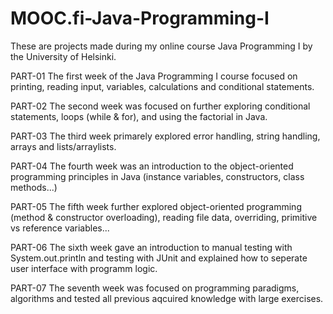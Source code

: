 # MOOC.fi-Java-Programming-I
These are projects made during my online course Java Programming I by the University of Helsinki.

PART-01 The first week of the Java Programming I course focused on printing, reading input, variables, calculations and conditional statements.

PART-02 The second week was focused on further exploring conditional statements, loops (while & for), and using the factorial in Java.

PART-03 The third week primarely explored error handling, string handling, arrays and lists/arraylists.

PART-04 The fourth week was an introduction to the object-oriented programming principles in Java (instance variables, constructors, class methods...)

PART-05 The fifth week further explored object-oriented programming (method & constructor overloading), reading file data, overriding, primitive vs reference variables...

PART-06 The sixth week gave an introduction to manual testing with System.out.println and testing with JUnit and explained how to seperate user interface with programm logic.

PART-07 The seventh week was focused on programming paradigms, algorithms and tested all previous aqcuired knowledge with large exercises.
